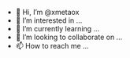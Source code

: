 - 👋 Hi, I’m @xmetaox
- 👀 I’m interested in ...
- 🌱 I’m currently learning ...
- 💞️ I’m looking to collaborate on ...
- 📫 How to reach me ...

<!---
xmetaox/xmetaox is a ✨ special ✨ repository because its `README.md` (this file) appears on your GitHub profile.
You can click the Preview link to take a look at your changes.
--->
